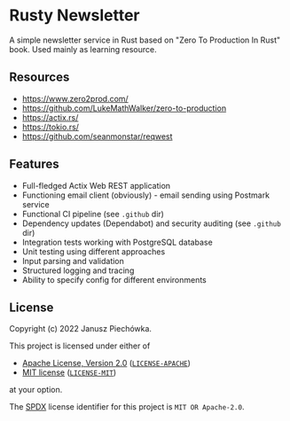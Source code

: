 # Rusty Newsletter

A simple newsletter service in Rust based on "Zero To Production In Rust" book. Used mainly as learning resource.

## Resources

* https://www.zero2prod.com/
* https://github.com/LukeMathWalker/zero-to-production
* https://actix.rs/
* https://tokio.rs/
* https://github.com/seanmonstar/reqwest

## Features

* Full-fledged Actix Web REST application
* Functioning email client (obviously) - email sending using Postmark service
* Functional CI pipeline (see `.github` dir)
* Dependency updates (Dependabot) and security auditing (see `.github` dir)
* Integration tests working with PostgreSQL database
* Unit testing using different approaches
* Input parsing and validation
* Structured logging and tracing
* Ability to specify config for different environments

## License

Copyright (c) 2022 Janusz Piechówka.

This project is licensed under either of

- [Apache License, Version 2.0](https://www.apache.org/licenses/LICENSE-2.0) ([`LICENSE-APACHE`](LICENSE-APACHE))
- [MIT license](https://opensource.org/licenses/MIT) ([`LICENSE-MIT`](LICENSE-MIT))

at your option.

The [SPDX](https://spdx.dev) license identifier for this project is `MIT OR Apache-2.0`.